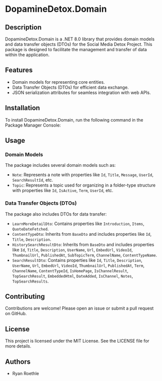 ﻿# DopamineDetox.Domain

## Description
DopamineDetox.Domain is a .NET 8.0 library that provides domain models and data transfer objects (DTOs) for the Social Media Detox Project. This package is designed to facilitate the management and transfer of data within the application.

## Features
- Domain models for representing core entities.
- Data Transfer Objects (DTOs) for efficient data exchange.
- JSON serialization attributes for seamless integration with web APIs.

## Installation
To install DopamineDetox.Domain, run the following command in the Package Manager Console:


## Usage
### Domain Models
The package includes several domain models such as:
- `Note`: Represents a note with properties like `Id`, `Title`, `Message`, `UserId`, `SearchResultId`, etc.
- `Topic`: Represents a topic used for organizing in a folder-type structure with properties like `Id`, `IsActive`, `Term`, `UserId`, etc.

### Data Transfer Objects (DTOs)
The package also includes DTOs for data transfer:
- `LearnMoreDetailDto`: Contains properties like `Introduction`, `Items`, `QuoteDateFetched`.
- `ContentTypeDto`: Inherits from `BaseDto` and includes properties like `Id`, `Title`, `Description`.
- `HistorySearchResultDto`: Inherits from `BaseDto` and includes properties like `Id`, `Title`, `Description`, `UserName`, `Url`, `EmbedUrl`, `VideoId`, `ThumbnailUrl`, `PublishedAt`, `SubTopicTerm`, `ChannelName`, `ContentTypeName`.
- `SearchResultDto`: Contains properties like `Id`, `Title`, `Description`, `UserName`, `Url`, `EmbedUrl`, `VideoId`, `ThumbnailUrl`, `PublishedAt`, `Term`, `ChannelName`, `ContentTypeId`, `IsHomePage`, `IsChannelResult`, `TopSearchResult`, `EmbeddedHtml`, `DateAdded`, `IsChannel`, `Notes`, `TopSearchResults`.

## Contributing
Contributions are welcome! Please open an issue or submit a pull request on GitHub.

## License
This project is licensed under the MIT License. See the LICENSE file for more details.

## Authors
- Ryan Roethle


